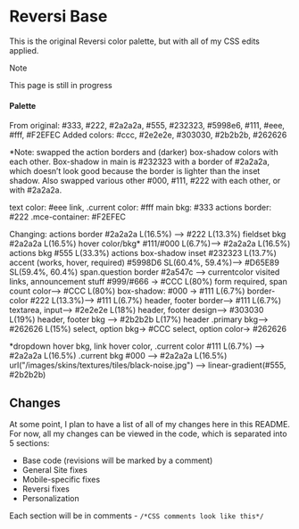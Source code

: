 # Reversi Base
This is the original Reversi color palette, but with all of my CSS edits applied.
> [!NOTE]
> This page is still in progress
#### Palette
From original: #333, #222, #2a2a2a, #555, #232323, #5998e6, #111, #eee, #fff, #F2EFEC
Added colors: #ccc, #2e2e2e, #303030, #2b2b2b, #262626

*Note: swapped the action borders and (darker) box-shadow colors with each other. Box-shadow in main is #232323 with a border of #2a2a2a, which doesn’t look good because the border is lighter than the inset shadow. Also swapped various other #000, #111, #222 with each other, or with #2a2a2a.


text color: #eee
link, .current color: #fff
main bkg: #333
actions border: #222
.mce-container: #F2EFEC

Changing:
actions border #2a2a2a L(16.5%) --> #222 L(13.3%)
fieldset bkg #2a2a2a L(16.5%)
hover color/bkg* #111/#000 L(6.7%)--> #2a2a2a L(16.5%)
actions bkg #555 L(33.3%)
actions box-shadow inset #232323 L(13.7%)
accent (works, hover, required) #5998D6 SL(60.4%, 59.4%)--> #D65E89 SL(59.4%, 60.4%)
span.question border #2a547c --> currentcolor
visited links, announcement stuff #999/#666 -> #CCC L(80%)
form required, span count color--> #CCC L(80%)
box-shadow: #000 -> #111 L(6.7%)
border-color #222 L(13.3%)--> #111 L(6.7%)
header, footer border--> #111 L(6.7%)
textarea, input--> #2e2e2e L(18%)
header, footer design--> #303030 L(19%)
header, footer bkg --> #2b2b2b L(17%)
header .primary bkg--> #262626 L(15%)
select, option bkg-> #CCC
select, option color-> #262626

*dropdown hover bkg, link hover color, .current color #111 L(6.7%) --> #2a2a2a L(16.5%)
.current bkg #000 --> #2a2a2a L(16.5%)
url("/images/skins/textures/tiles/black-noise.jpg") --> linear-gradient(#555, #2b2b2b)

## Changes
At some point, I plan to have a list of all of my changes here in this README. For now, all my changes can be viewed in the code, which is separated into 5 sections:

- Base code (revisions will be marked by a comment)
- General Site fixes
- Mobile-specific fixes
- Reversi fixes
- Personalization

Each section will be in comments - `/*CSS comments look like this*/`
